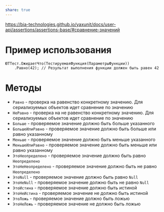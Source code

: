 ```yaml
---
share: true  
---
```

https://bia-technologies.github.io/yaxunit/docs/user-api/assertions/assertions-base/#сравнение-значений
# Пример использования
```bsl
ЮТТест.ОжидаетЧто(ТестируемаяФункция(ПараметрыФункции))
	.Равно(42); // Результат выполнения функции должен быть равен 42
```
# Методы
- `Равно` - проверка на равенство конкретному значению. Для сериализуемых объектов идет сравнение по значению
- `НеРавно` - проверка на не равенство конкретному значению. Для сериализуемых объектов идет сравнение по значению
- `Больше` - проверяемое значение должно быть больше указанного
- `БольшеИлиРавно` - проверяемое значение должно быть больше или равно указанному
- `Меньше` - проверяемое значение должно быть меньше указанного
- `МеньшеИлиРавно` - проверяемое значение должно быть меньше или равно указанному
- `ЭтоНеопределено` - проверяемое значение должно быть равно `Неопределено`
- `ЭтоНеНеопределено` - проверяемое значение должно быть не равно `Неопределено`
- `ЭтоNull` - проверяемое значение должно быть равно `Null`
- `ЭтоНеNull` - проверяемое значение должно быть не равно `Null`
- `ЭтоИстина` - проверяемое значение должно быть истиной
- `ЭтоНеИстина` - проверяемое значение не должно быть истиной
- `ЭтоЛожь` - проверяемое значение должно быть ложью
- `ЭтоНеЛожь` - проверяемое значение не должно быть ложью